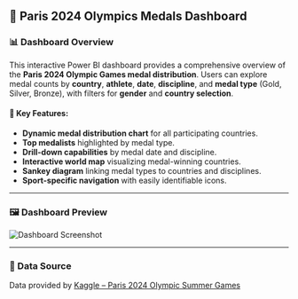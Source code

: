 ## 🏅 Paris 2024 Olympics Medals Dashboard


### 📊 Dashboard Overview

This interactive Power BI dashboard provides a comprehensive overview of the **Paris 2024 Olympic Games medal distribution**. Users can explore medal counts by **country**, **athlete**, **date**, **discipline**, and **medal type** (Gold, Silver, Bronze), with filters for **gender** and **country selection**.

#### 🌟 Key Features:

- **Dynamic medal distribution chart** for all participating countries.
- **Top medalists** highlighted by medal type.
- **Drill-down capabilities** by medal date and discipline.
- **Interactive world map** visualizing medal-winning countries.
- **Sankey diagram** linking medal types to countries and disciplines.
- **Sport-specific navigation** with easily identifiable icons.

---

### 🖼️ Dashboard Preview

![Dashboard Screenshot](https://github.com/user-attachments/assets/9c17dd4a-6cdd-4c94-8289-77b88f5af101)

---

### 📂 Data Source

Data provided by [Kaggle – Paris 2024 Olympic Summer Games](https://www.kaggle.com/datasets/piterfm/paris-2024-olympic-summer-games)



